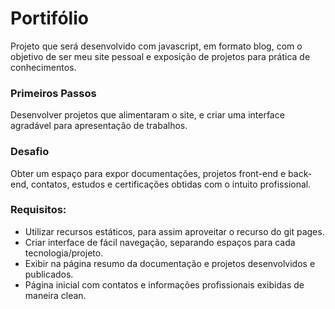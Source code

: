 # Portifólio
Projeto que será desenvolvido com javascript, em formato blog, com o objetivo de ser meu site pessoal e exposição de projetos para prática de conhecimentos.

### Primeiros Passos
Desenvolver projetos que alimentaram o site, e criar uma interface agradável para apresentação de trabalhos.

### Desafio
Obter um espaço para expor documentações, projetos front-end e back-end, contatos, estudos e certificações obtidas com o intuito profissional.

### Requisitos:
- Utilizar recursos estáticos, para assim aproveitar o recurso do git pages.
- Criar interface de fácil navegação, separando espaços para cada tecnologia/projeto.
- Exibir na página resumo da documentação e projetos desenvolvidos e publicados.
- Página inicial com contatos e informações profissionais exibidas de maneira clean.

